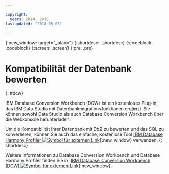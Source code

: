 ```yaml
---

copyright:
  years: 2014, 2018
lastupdated: "2018-05-08"

---
```


<!-- Attribute definitions --> 
{:new_window: target="_blank"}
{:shortdesc: .shortdesc}
{:codeblock: .codeblock}
{:screen: .screen}
{:pre: .pre}

# Kompatibilität der Datenbank bewerten
{: #dcw}

IBM Database Conversion Workbench (DCW) ist ein kostenloses Plug-in, das IBM Data Studio mit Datenbankmigrationsfunktionen ergänzt. Sie können sowohl Data Studio als auch Database Conversion Workbench über die Webkonsole herunterladen.

Um die Kompatibilität Ihrer Datenbank mit Db2 zu bewerten und das SQL zu konvertieren, können Sie auch das einfache, kostenlose Tool [IBM Database Harmony Profiler ![Symbol für externen Link](../../icons/launch-glyph.svg "Symbol für externen Link")](https://www.ibm.com/developerworks/community/blogs/05901c97-75b2-47a1-9c32-25f748855913/entry/Introducing_DCW_Lite?lang=en){:new_window} verwenden.
{: shortdesc}

Weitere Informationen zu Database Conversion Workbench und Database Harmony Profiler finden Sie in: [IBM Database Conversion Workbench (DCW) ![Symbol für externen Link](../../icons/launch-glyph.svg "Symbol für externen Link")](https://www.ibm.com/support/knowledgecenter/en/SS6NHC/com.ibm.swg.im.dashdb.apdv.porting.doc/doc/c_compat_dcw.html){:new_window}.
